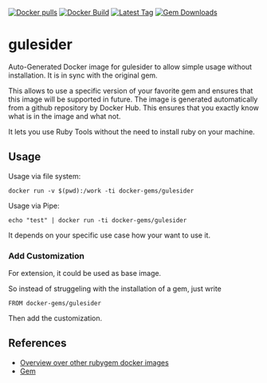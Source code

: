 [![Docker pulls](https://img.shields.io/docker/pulls/rubygem/gulesider.svg)](https://hub.docker.com/r/rubygem/gulesider/)
[![Docker Build](https://img.shields.io/docker/automated/rubygem/gulesider.svg)](https://hub.docker.com/r/rubygem/gulesider/)
[![Latest Tag](https://img.shields.io/github/tag/docker-rubygem/gulesider.svg)](https://hub.docker.com/r/rubygem/gulesider/)
[![Gem Downloads](https://img.shields.io/gem/dt/gulesider.svg)](https://rubygems.org/gems/gulesider/)
# gulesider

Auto-Generated Docker image for gulesider to allow simple usage without installation.
It is in sync with the original gem.

This allows to use a specific version of your favorite gem and ensures that this image will be supported in future.
The image is generated automatically from a github repository by Docker Hub.
This ensures that you exactly know what is in the image and what not.

It lets you use Ruby Tools without the need to install ruby on your machine.

## Usage

Usage via file system:

`docker run -v $(pwd):/work -ti docker-gems/gulesider`

Usage via Pipe:

`echo "test" | docker run -ti docker-gems/gulesider`

It depends on your specific use case how your want to use it.

### Add Customization

For extension, it could be used as base image.

So instead of struggeling with the installation of a gem, just write

`FROM docker-gems/gulesider`

Then add the customization.

## References

 - [Overview over other rubygem docker images](https://github.com/thinkbot/docker-rubygem)
 - [Gem](https://rubygems.org/gems/gulesider/)

